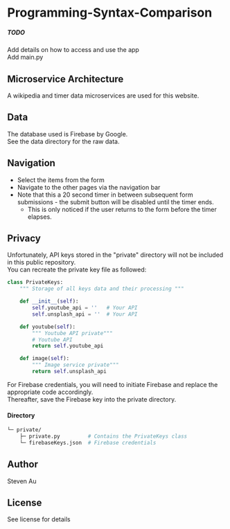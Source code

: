 # Programming-Syntax-Comparison

##### TODO
Add details on how to access and use the app  
Add main.py

## Microservice Architecture
A wikipedia and timer data microservices are used for this website. 

## Data
The database used is Firebase by Google.  
See the data directory for the raw data.  

## Navigation
* Select the items from the form
* Navigate to the other pages via the navigation bar
* Note that this a 20 second timer in between subsequent form submissions - the submit button will be disabled until the timer ends.
  * This is only noticed if the user returns to the form before the timer elapses.

## Privacy
Unfortunately, API keys stored in the "private" directory will not be included in this public repository.  
You can recreate the private key file as followed:  
```python
class PrivateKeys:
    """ Storage of all keys data and their processing """

    def __init__(self):
        self.youtube_api = ''   # Your API
        self.unsplash_api = ''  # Your API

    def youtube(self):
        """ Youtube API private"""
        # Youtube API
        return self.youtube_api

    def image(self):
        """ Image service private"""
        return self.unsplash_api
```
For Firebase credentials, you will need to initiate Firebase and replace the appropriate code accordingly.  
Thereafter, save the Firebase key into the private directory.

#### Directory
```graphql
└─ private/
    ├─ private.py         # Contains the PrivateKeys class
    └─ firebaseKeys.json  # Firebase credentials
```

## Author
Steven Au

## License
See license for details
